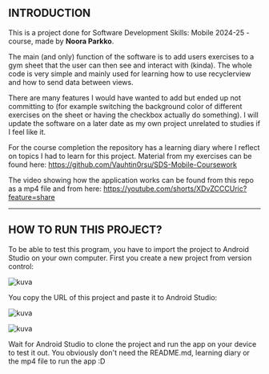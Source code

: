 <h2>INTRODUCTION</h2>

This is a project done for Software Development Skills: Mobile 2024-25 -course, made by <b>Noora Parkko</b>.

The main (and only) function of the software is to add users exercises to a gym sheet that the user can then see and interact with (kinda). The whole code is very simple and mainly used for learning how to use recyclerview and how to send data between views. 

There are many features I would have wanted to add but ended up not committing to (for example switching the background color of different exercises on the sheet or having the checkbox actually do something).
I will update the software on a later date as my own project unrelated to studies if I feel like it.

For the course completion the repository has a learning diary where I reflect on topics I had to learn for this project. 
Material from my exercises can be found here: https://github.com/Vauhtin0rsu/SDS-Mobile-Coursework

The video showing how the application works can be found from this repo as a mp4 file and from here:
https://youtube.com/shorts/XDvZCCCUric?feature=share

___
<h2>HOW TO RUN THIS PROJECT?</h2>

To be able to test this program, you have to import the project to Android Studio on your own computer. 
First you create a new project from version control:

![kuva](https://github.com/user-attachments/assets/17330015-a0f3-4631-a774-639d945665d5)

You copy the URL of this project and paste it to Android Studio: 

![kuva](https://github.com/user-attachments/assets/a209767a-4226-4f40-8d29-44df913b5962)

![kuva](https://github.com/user-attachments/assets/54517659-0a9b-42f9-9e15-0da95dfdc44c)

Wait for Android Studio to clone the project and run the app on your device to test it out. 
You obviously don't need the README.md, learning diary or the mp4 file to run the app :D






